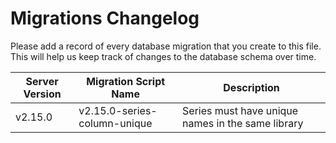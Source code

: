 # Migrations Changelog

Please add a record of every database migration that you create to this file. This will help us keep track of changes to the database schema over time.

| Server Version | Migration Script Name        | Description                                       |
| -------------- | ---------------------------- | ------------------------------------------------- |
| v2.15.0        | v2.15.0-series-column-unique | Series must have unique names in the same library |
